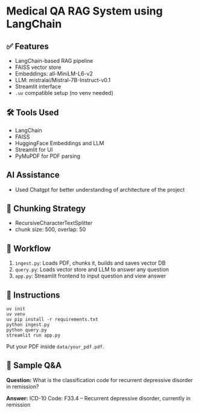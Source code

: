 # Medical QA RAG System using LangChain

## ✅ Features
- LangChain-based RAG pipeline
- FAISS vector store
- Embeddings: all-MiniLM-L6-v2
- LLM: mistralai/Mistral-7B-Instruct-v0.1
- Streamlit interface
- `.uv` compatible setup (no venv needed)

## 🛠️ Tools Used
- LangChain
- FAISS
- HuggingFace Embeddings and LLM
- Streamlit for UI
- PyMuPDF for PDF parsing

## AI Assistance
- Used Chatgpt for better understanding of architecture of the project

## 📄 Chunking Strategy
- RecursiveCharacterTextSplitter
- chunk size: 500, overlap: 50

## 🔄 Workflow
1. `ingest.py`: Loads PDF, chunks it, builds and saves vector DB
2. `query.py`: Loads vector store and LLM to answer any question
3. `app.py`: Streamlit frontend to input question and view answer

## 🚀 Instructions
```
uv init
uv venv
uv pip install -r requirements.txt
python ingest.py
python query.py
streamlit run app.py
```

Put your PDF inside `data/your_pdf.pdf`.

## 🧠 Sample Q&A
**Question:** What is the classification code for recurrent depressive disorder in remission?

**Answer:** ICD-10 Code: F33.4 – Recurrent depressive disorder, currently in remission
